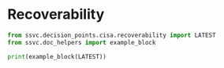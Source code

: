# Recoverability

```python exec="true" idprefix=""
from ssvc.decision_points.cisa.recoverability import LATEST
from ssvc.doc_helpers import example_block

print(example_block(LATEST))
```
